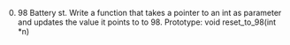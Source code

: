 0. 98 Battery st.
Write a function that takes a pointer to an int as parameter and updates the value it points to to 98.
Prototype: void reset_to_98(int *n)

